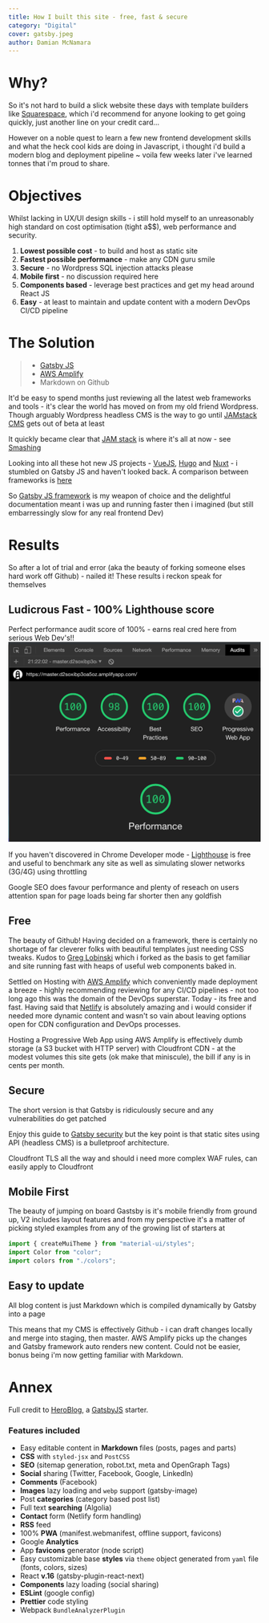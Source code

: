```yaml
---
title: How I built this site - free, fast & secure
category: "Digital"
cover: gatsby.jpeg
author: Damian McNamara
---
```


# Why? 
So it's not hard to build a slick website these days with template builders like [Squarespace](https://www.squarespace.com/), which i'd recommend for anyone looking to get going quickly, just another line on your credit card...

However on a noble quest to learn a few new frontend development skills and what the heck cool kids are doing in Javascript, i thought i'd build a modern blog and deployment pipeline ~ voila few weeks later i've learned tonnes that i'm proud to share. 

# Objectives

Whilst lacking in UX/UI design skills  - i still hold myself to an unreasonably high standard on cost optimisation (tight a$$), web performance and security. 

1. **Lowest possible cost** -  to build and host as static site
1. **Fastest possible performance** - make any CDN guru smile
1. **Secure** - no Wordpress SQL injection attacks please
1. **Mobile first** - no discussion required here
1. **Components based** - leverage best practices and get my head around React JS
1. **Easy** - at least to maintain and update content with a modern DevOps CI/CD pipeline

# The Solution

> * [Gatsby JS](https://www.gatsbyjs.org/)
> * [AWS Amplify](https://aws.amazon.com/amplify/)
> * Markdown on Github

It'd be easy to spend months just reviewing all the latest web frameworks and tools - it's clear the world has moved on from my old friend Wordpress. Though arguably Wordpress headless CMS is the way to go until [JAMstack CMS]() gets out of beta at least

It quickly became clear that [JAM stack](https://jamstack.org/) is where it's all at now - see [Smashing](https://www.smashingmagazine.com/2019/06/jamstack-fundamentals-what-what-how/)

Looking into all these hot new JS projects - [VueJS](https://vuejs.org/), [Hugo](https://gohugo.io/) and [Nuxt](https://nuxtjs.org/) - i stumbled on Gatsby JS and haven't looked back. A comparison between frameworks is [here](https://www.gatsbyjs.org/features/jamstack/gatsby-vs-nextjs-vs-nuxtjs)

So [Gatsby JS framework](https://www.gatsbyjs.org/) is my weapon of choice and the delightful documentation meant i was up and running faster then i imagined (but still embarressingly slow for any real frontend Dev)

# Results
So after a lot of trial and error (aka the beauty of forking someone elses hard work off Github) - nailed it! These results i reckon speak for themselves

## Ludicrous Fast - 100% Lighthouse score
Perfect performance audit score of 100% - earns real cred here from serious Web Dev's!! ![](./speedtest.png)

If you haven't discovered in Chrome Developer mode - [Lighthouse](https://developers.google.com/web/tools/lighthouse) is free and useful to benchmark any site as well as simulating slower networks (3G/4G) using throttling

Google SEO does favour performance and plenty of reseach on users attention span for page loads being far shorter then any goldfish 

## Free

The beauty of Github! Having decided on a framework, there is certainly no shortage of far cleverer folks with beautiful templates just needing CSS tweaks. Kudos to [Greg Lobinski](https://github.com/greglobinski/gatsby-starter-hero-blog) which i forked as the basis to get familiar and site running fast with heaps of useful web components baked in.

Settled on Hosting with [AWS Amplify](https://aws.amazon.com/amplify/) which conveniently made deployment a breeze - highly recommending reviewing for any CI/CD pipelines - not too long ago this was the domain of the DevOps superstar. Today - its free and fast. Having said that [Netlify](https://netlify.com) is absolutely amazing and i would consider if needed more dynamic content and wasn't so vain about leaving options open for CDN configuration and DevOps processes.

Hosting a Progressive Web App using AWS Amplify is effectively dumb storage (a S3 bucket with HTTP server) with Cloudfront CDN - at the modest volumes this site gets (ok make that miniscule), the bill if any is in  cents per month.

## Secure

The short version is that Gatsby is ridiculously secure and any vulnerabilities do get patched 

Enjoy this guide to [Gatsby security](https://www.gatsbyjs.org/blog/2019-04-06-security-for-modern-web-frameworks/) but the key point is that static sites using API (headless CMS) is a bulletproof architecture. 

Cloudfront TLS all the way and should i need more complex WAF rules, can easily apply to Cloudfront

## Mobile First

The beauty of jumping on board Gastsby is it's mobile friendly from ground up, V2 includes layout features and from my perspective it's a matter of picking styled examples from any of the growing list of starters at 

```javascript
import { createMuiTheme } from "material-ui/styles";
import Color from "color";
import colors from "./colors";
```

## Easy to update

All blog content is just Markdown which is compiled dynamically by Gatsby into a page

This means that my CMS is effectively Github - i can draft changes locally and merge into staging, then master. AWS Amplify picks up the changes and Gatsby framework auto renders new content. Could not be easier, bonus being i'm now getting familiar with Markdown.

# Annex 

Full credit to [HeroBlog](https://github.com/greglobinski/gatsby-starter-hero-blog), a [GatsbyJS](https://www.gatsbyjs.org/) starter.

### Features included

* Easy editable content in **Markdown** files (posts, pages and parts)
* **CSS** with `styled-jsx` and `PostCSS`
* **SEO** (sitemap generation, robot.txt, meta and OpenGraph Tags)
* **Social** sharing (Twitter, Facebook, Google, LinkedIn)
* **Comments** (Facebook)
* **Images** lazy loading and `webp` support (gatsby-image)
* Post **categories** (category based post list)
* Full text **searching** (Algolia)
* **Contact** form (Netlify form handling)
* **RSS** feed
* 100% **PWA** (manifest.webmanifest, offline support, favicons)
* Google **Analytics**
* App **favicons** generator (node script)
* Easy customizable base **styles** via `theme` object generated from `yaml` file (fonts, colors, sizes)
* React **v.16** (gatsby-plugin-react-next)
* **Components** lazy loading (social sharing)
* **ESLint** (google config)
* **Prettier** code styling
* Webpack `BundleAnalyzerPlugin`
